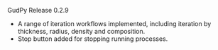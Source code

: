 GudPy Release 0.2.9

- A range of iteration workflows implemented, including iteration by thickness, radius, density and composition.
- Stop button added for stopping running processes.